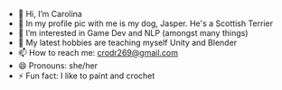 - 👋 Hi, I’m Carolina
- 🐶 In my profile pic with me is my dog, Jasper. He's a Scottish Terrier
- 👀 I’m interested in Game Dev and NLP (amongst many things)
- 🌱 My latest hobbies are teaching myself Unity and Blender
- 📫 How to reach me: crodr269@gmail.com
- 😄 Pronouns: she/her
- ⚡ Fun fact: I like to paint and crochet


